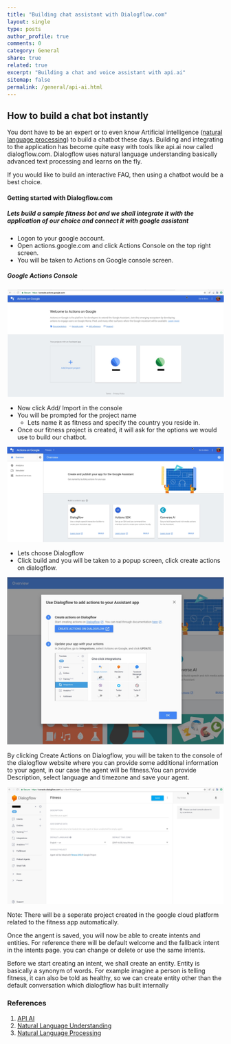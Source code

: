 ```yaml
---
title: "Building chat assistant with Dialogflow.com"
layout: single
type: posts
author_profile: true
comments: 0
category: General
share: true
related: true
excerpt: "Building a chat and voice assistant with api.ai"
sitemap: false
permalink: /general/api-ai.html
---
```


## How to build a chat bot instantly
You dont have to be an expert or to even know Artificial intelligence ([natural language processing](https://en.wikipedia.org/wiki/Natural_language_processing)) to build a chatbot these days. Building and integrating to the application has become quite easy with tools like api.ai now called dialogflow.com. Dialogflow uses natural language understanding basically advanced text processing and learns on the fly.

If you would like to build an interactive FAQ, then using a chatbot would be a best choice. 


#### Getting started with Dialogflow.com
##### Lets build a sample fitness bot and we shall integrate it with the application of our choice and connect it with google assistant

- Logon to your google account.
- Open actions.google.com and click Actions Console on the top right screen.
- You will be taken to Actions on Google console screen.

##### Google Actions Console
![Google Actions Console](/images/actions_google_console.jpg)

- Now click Add/ Import in the console
- You will be prompted for the project name
  - Lets name it as fitness and specify the country you reside in.
- Once our fitness project is created, it will ask for the options we would use to build our chatbot.

![Choice of tool](/images/using_tools.jpg)

- Lets choose Dialogflow
- Click build and
you will be taken to a popup screen, click create actions on dialogflow.

![build](/images/start_console1.jpg)

By clicking Create Actions on Dialogflow, you will be taken to the console of the dialogflow website where you can provide some additional information to your agent, in our case the agent will be fitness.You can provide Description, select language and timezone and save your agent. 

![New Agent](/images/console_app.jpg)

Note: There will be a seperate project created in the google cloud platform related to the fitness app automatically.

Once the angent is saved, you will now be able to create intents and entities. For reference there will be default welcome and the fallback intent in the intents page. you can change or delete or use the same intents.

Before we start creating an intent, we shall create an entity. Entity is basically a synonym of words. For example imagine a person is telling fitness, it can also be told as healthy, so we can create entity other than the default conversation which dialogflow has built internally 





### References
1. [API AI](https://en.wikipedia.org/wiki/API.AI)
2. [Natural Language Understanding](https://en.wikipedia.org/wiki/Natural_language_understanding)
3. [Natural Language Processing](https://en.wikipedia.org/wiki/Natural_language_processing)



